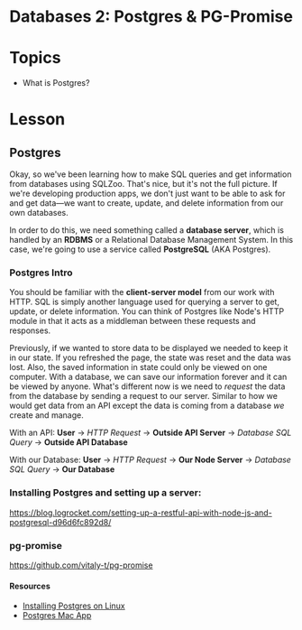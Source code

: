 # Databases 2: Postgres & PG-Promise

# Topics

- What is Postgres?

# Lesson

## Postgres

Okay, so we've been learning how to make SQL queries and get information from databases using SQLZoo. That's nice, but it's not the full picture. If we're developing production apps, we don't just want to be able to ask for and get data—we want to create, update, and delete information from our own databases.

In order to do this, we need something called a **database server**, which is handled by an **RDBMS** or a Relational Database Management System. In this case, we're going to use a service called **PostgreSQL** (AKA Postgres).

### Postgres Intro

You should be familiar with the **client-server model** from our work with HTTP. SQL is simply another language used for querying a server to get, update, or delete
information. You can think of Postgres like Node's HTTP module in that it acts as a middleman between these requests and responses.

Previously, if we wanted to store data to be displayed we needed to keep it in our state. If you refreshed the page, the state was reset and the data was lost. Also, the saved information in state could only be viewed on one computer. With a database, we can save our information forever and it can be viewed by anyone. What's different now is we need to _request_ the data from the database by sending a request to our server. Similar to how we would get data from an API except the data is coming from a database _we_ create and manage.

With an API:
**User** -> _HTTP Request_ -> **Outside API Server** -> _Database SQL Query_ -> **Outside API Database**

With our Database:
**User** -> _HTTP Request_ -> **Our Node Server** -> _Database SQL Query_ -> **Our Database**

### Installing Postgres and setting up a server:

https://blog.logrocket.com/setting-up-a-restful-api-with-node-js-and-postgresql-d96d6fc892d8/


### pg-promise

https://github.com/vitaly-t/pg-promise

#### Resources

- [Installing Postgres on Linux](https://www.digitalocean.com/community/tutorials/how-to-install-and-use-postgresql-on-ubuntu-16-04)
- [Postgres Mac App](https://postgresapp.com/)
